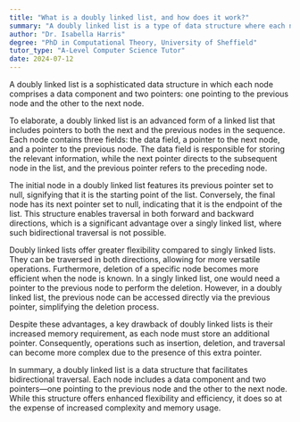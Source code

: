 ```yaml
---
title: "What is a doubly linked list, and how does it work?"
summary: "A doubly linked list is a type of data structure where each node contains a data part and two pointers, pointing to the previous and next node."
author: "Dr. Isabella Harris"
degree: "PhD in Computational Theory, University of Sheffield"
tutor_type: "A-Level Computer Science Tutor"
date: 2024-07-12
---
```


A doubly linked list is a sophisticated data structure in which each node comprises a data component and two pointers: one pointing to the previous node and the other to the next node.

To elaborate, a doubly linked list is an advanced form of a linked list that includes pointers to both the next and the previous nodes in the sequence. Each node contains three fields: the data field, a pointer to the next node, and a pointer to the previous node. The data field is responsible for storing the relevant information, while the next pointer directs to the subsequent node in the list, and the previous pointer refers to the preceding node.

The initial node in a doubly linked list features its previous pointer set to null, signifying that it is the starting point of the list. Conversely, the final node has its next pointer set to null, indicating that it is the endpoint of the list. This structure enables traversal in both forward and backward directions, which is a significant advantage over a singly linked list, where such bidirectional traversal is not possible.

Doubly linked lists offer greater flexibility compared to singly linked lists. They can be traversed in both directions, allowing for more versatile operations. Furthermore, deletion of a specific node becomes more efficient when the node is known. In a singly linked list, one would need a pointer to the previous node to perform the deletion. However, in a doubly linked list, the previous node can be accessed directly via the previous pointer, simplifying the deletion process.

Despite these advantages, a key drawback of doubly linked lists is their increased memory requirement, as each node must store an additional pointer. Consequently, operations such as insertion, deletion, and traversal can become more complex due to the presence of this extra pointer.

In summary, a doubly linked list is a data structure that facilitates bidirectional traversal. Each node includes a data component and two pointers—one pointing to the previous node and the other to the next node. While this structure offers enhanced flexibility and efficiency, it does so at the expense of increased complexity and memory usage.
    